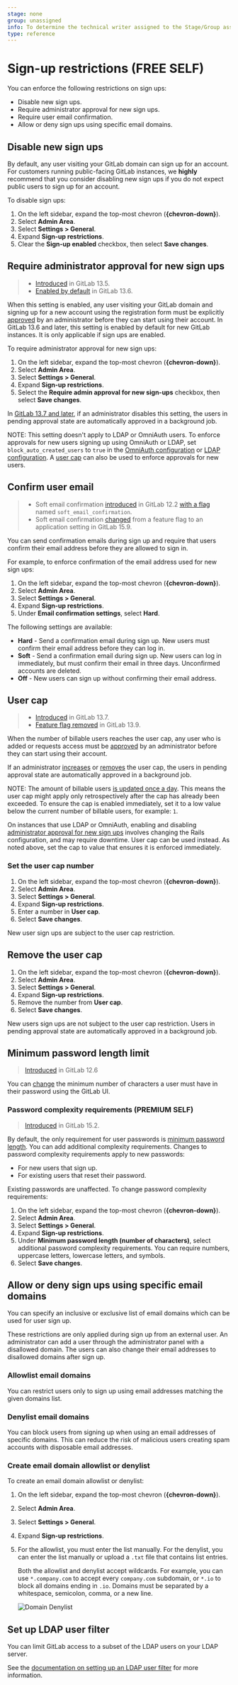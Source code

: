 ```yaml
---
stage: none
group: unassigned
info: To determine the technical writer assigned to the Stage/Group associated with this page, see https://about.gitlab.com/handbook/product/ux/technical-writing/#assignments
type: reference
---
```


# Sign-up restrictions **(FREE SELF)**

You can enforce the following restrictions on sign ups:

- Disable new sign ups.
- Require administrator approval for new sign ups.
- Require user email confirmation.
- Allow or deny sign ups using specific email domains.

## Disable new sign ups

By default, any user visiting your GitLab domain can sign up for an account. For customers running
public-facing GitLab instances, we **highly** recommend that you consider disabling new sign ups if
you do not expect public users to sign up for an account.

To disable sign ups:

1. On the left sidebar, expand the top-most chevron (**{chevron-down}**).
1. Select **Admin Area**.
1. Select **Settings > General**.
1. Expand **Sign-up restrictions**.
1. Clear the **Sign-up enabled** checkbox, then select **Save changes**.

## Require administrator approval for new sign ups

> - [Introduced](https://gitlab.com/groups/gitlab-org/-/epics/4491) in GitLab 13.5.
> - [Enabled by default](https://gitlab.com/gitlab-org/gitlab/-/issues/267568) in GitLab 13.6.

When this setting is enabled, any user visiting your GitLab domain and signing up for a new account using the registration form
must be explicitly [approved](../moderate_users.md#approve-or-reject-a-user-sign-up) by an
administrator before they can start using their account. In GitLab 13.6 and later, this setting is
enabled by default for new GitLab instances. It is only applicable if sign ups are enabled.

To require administrator approval for new sign ups:

1. On the left sidebar, expand the top-most chevron (**{chevron-down}**).
1. Select **Admin Area**.
1. Select **Settings > General**.
1. Expand **Sign-up restrictions**.
1. Select the **Require admin approval for new sign-ups** checkbox, then select **Save changes**.

In [GitLab 13.7 and later](https://gitlab.com/gitlab-org/gitlab/-/issues/273258), if an administrator disables this setting, the users in pending approval state are
automatically approved in a background job.

NOTE:
This setting doesn't apply to LDAP or OmniAuth users. To enforce approvals for new users
signing up using OmniAuth or LDAP, set `block_auto_created_users` to `true` in the
[OmniAuth configuration](../../../integration/omniauth.md#configure-common-settings) or
[LDAP configuration](../../../administration/auth/ldap/index.md#basic-configuration-settings).
A [user cap](#user-cap) can also be used to enforce approvals for new users.

## Confirm user email

> - Soft email confirmation [introduced](https://gitlab.com/gitlab-org/gitlab-foss/-/issues/47003) in GitLab 12.2 [with a flag](../../../operations/feature_flags.md) named `soft_email_confirmation`.
> - Soft email confirmation [changed](https://gitlab.com/gitlab-org/gitlab/-/merge_requests/107302/diffs) from a feature flag to an application setting in GitLab 15.9.

You can send confirmation emails during sign up and require that users confirm
their email address before they are allowed to sign in.

For example, to enforce confirmation of the email address used for new sign ups:

1. On the left sidebar, expand the top-most chevron (**{chevron-down}**).
1. Select **Admin Area**.
1. Select **Settings > General**.
1. Expand **Sign-up restrictions**.
1. Under **Email confirmation settings**, select **Hard**.

The following settings are available:

- **Hard** - Send a confirmation email during sign up. New users must confirm their email address before they can log in.
- **Soft** - Send a confirmation email during sign up. New users can log in immediately, but must confirm their email in three days. Unconfirmed accounts are deleted.
- **Off** - New users can sign up without confirming their email address.

## User cap

> - [Introduced](https://gitlab.com/groups/gitlab-org/-/epics/4315) in GitLab 13.7.
> - [Feature flag removed](https://gitlab.com/gitlab-org/gitlab/-/issues/292600) in GitLab 13.9.

When the number of billable users reaches the user cap, any user who is added or requests access must be
[approved](../moderate_users.md#approve-or-reject-a-user-sign-up) by an administrator before they can start using
their account.

If an administrator [increases](#set-the-user-cap-number) or [removes](#remove-the-user-cap) the
user cap, the users in pending approval state are automatically approved in a background job.

NOTE:
The amount of billable users [is updated once a day](../../../subscriptions/self_managed/index.md#billable-users).
This means the user cap might apply only retrospectively after the cap has already been exceeded.
To ensure the cap is enabled immediately, set it to a low value below the current number of
billable users, for example: `1`.

On instances that use LDAP or OmniAuth, enabling and disabling
[administrator approval for new sign ups](#require-administrator-approval-for-new-sign-ups)
involves changing the Rails configuration, and may require downtime.
User cap can be used instead. As noted above, set the cap to value that ensures it is enforced immediately.

### Set the user cap number

1. On the left sidebar, expand the top-most chevron (**{chevron-down}**).
1. Select **Admin Area**.
1. Select **Settings > General**.
1. Expand **Sign-up restrictions**.
1. Enter a number in **User cap**.
1. Select **Save changes**.

New user sign ups are subject to the user cap restriction.

## Remove the user cap

1. On the left sidebar, expand the top-most chevron (**{chevron-down}**).
1. Select **Admin Area**.
1. Select **Settings > General**.
1. Expand **Sign-up restrictions**.
1. Remove the number from **User cap**.
1. Select **Save changes**.

New users sign ups are not subject to the user cap restriction. Users in pending approval state are
automatically approved in a background job.

## Minimum password length limit

> [Introduced](https://gitlab.com/gitlab-org/gitlab/-/merge_requests/20661) in GitLab 12.6

You can [change](../../../security/password_length_limits.md#modify-minimum-password-length)
the minimum number of characters a user must have in their password using the GitLab UI.

### Password complexity requirements **(PREMIUM SELF)**

> [Introduced](https://gitlab.com/gitlab-org/gitlab/-/issues/354965) in GitLab 15.2.

By default, the only requirement for user passwords is [minimum password length](#minimum-password-length-limit).
You can add additional complexity requirements. Changes to password complexity requirements apply to new passwords:

- For new users that sign up.
- For existing users that reset their password.

Existing passwords are unaffected. To change password complexity requirements:

1. On the left sidebar, expand the top-most chevron (**{chevron-down}**).
1. Select **Admin Area**.
1. Select **Settings > General**.
1. Expand **Sign-up restrictions**.
1. Under **Minimum password length (number of characters)**, select additional password complexity requirements. You can require numbers, uppercase letters, lowercase letters,
   and symbols.
1. Select **Save changes**.

## Allow or deny sign ups using specific email domains

You can specify an inclusive or exclusive list of email domains which can be used for user sign up.

These restrictions are only applied during sign up from an external user. An administrator can add a
user through the administrator panel with a disallowed domain. The users can also change their
email addresses to disallowed domains after sign up.

### Allowlist email domains

You can restrict users only to sign up using email addresses matching the given
domains list.

### Denylist email domains

You can block users from signing up when using an email addresses of specific domains. This can
reduce the risk of malicious users creating spam accounts with disposable email addresses.

### Create email domain allowlist or denylist

To create an email domain allowlist or denylist:

1. On the left sidebar, expand the top-most chevron (**{chevron-down}**).
1. Select **Admin Area**.
1. Select **Settings > General**.
1. Expand **Sign-up restrictions**.
1. For the allowlist, you must enter the list manually. For the denylist, you can enter the list
   manually or upload a `.txt` file that contains list entries.

   Both the allowlist and denylist accept wildcards. For example, you can use
`*.company.com` to accept every `company.com` subdomain, or `*.io` to block all
domains ending in `.io`. Domains must be separated by a whitespace,
semicolon, comma, or a new line.

   ![Domain Denylist](img/domain_denylist_v14_1.png)

## Set up LDAP user filter

You can limit GitLab access to a subset of the LDAP users on your LDAP server.

See the [documentation on setting up an LDAP user filter](../../../administration/auth/ldap/index.md#set-up-ldap-user-filter) for more information.

<!-- ## Troubleshooting

Include any troubleshooting steps that you can foresee. If you know beforehand what issues
one might have when setting this up, or when something is changed, or on upgrading, it's
important to describe those, too. Think of things that may go wrong and include them here.
This is important to minimize requests for support, and to avoid doc comments with
questions that you know someone might ask.

Each scenario can be a third-level heading, for example `### Getting error message X`.
If you have none to add when creating a doc, leave this section in place
but commented out to help encourage others to add to it in the future. -->

